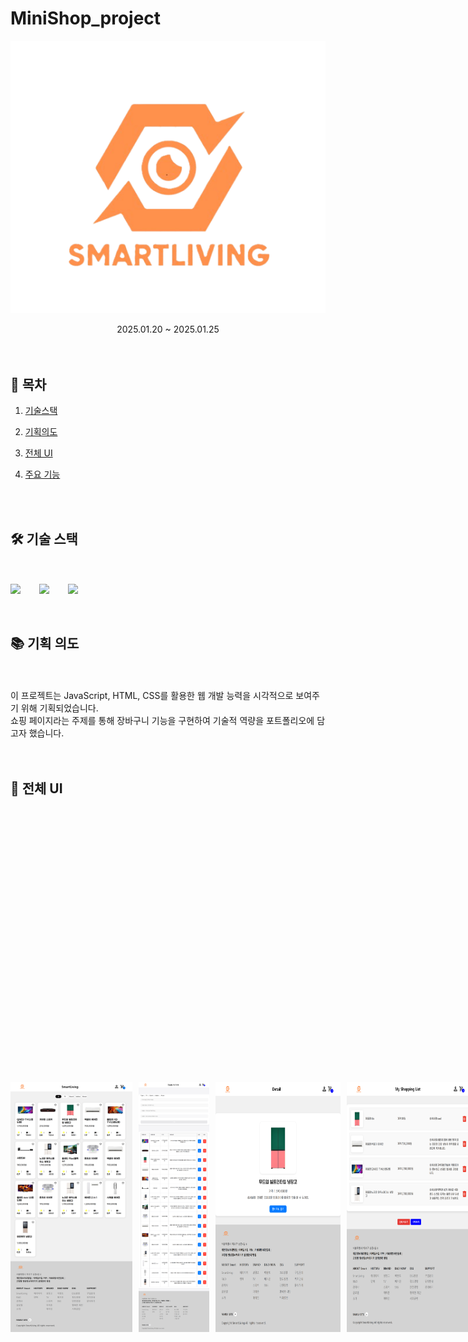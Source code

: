 # MiniShop_project

<p align="center"><img src="/detailimg/logo5.png"></p>
<div align=center>2025.01.20 ~ 2025.01.25 </div>

<br>

<br>

## 🔗 목차

1. [기술스택](#-기술-스택)
2. [기획의도](#-기획-의도)
3. [전체 UI](#-전체-ui)
4. [주요 기능](#-주요-기능들)

   <br>
   <br>

## 🛠 기술 스택

<br>
<br>

<div style="display: flex; gap: 30px; align-items: center;">
  <img src="https://img.shields.io/badge/html5-E34F26?&style=for-the-badge&logo=html5&logoColor=white" />
  <img src="https://img.shields.io/badge/css3-1572B6?&style=for-the-badge&logo=html5&logoColor=white" />
  <img src="https://img.shields.io/badge/javascript-F7DF1E?&style=for-the-badge&logo=html5&logoColor=white" />
</div>

<br>
<br>

## 📚 기획 의도

<br>
<br>

<div>이 프로젝트는 JavaScript, HTML, CSS를 활용한 웹 개발 능력을 시각적으로 보여주기 위해 기획되었습니다.</div>
<div> 쇼핑 페이지라는 주제를 통해 장바구니 기능을 구현하여 기술적 역량을 포트폴리오에 담고자 했습니다.</div>

<br>
<br>

## 📐 전체 UI

<br>
<br>

<div style="display: flex; gap: 10px; align-items: center;">
<img style="width: 200px; height:400px" src="/readme_img/main.png">
<img style="width: 200px; height:400px" src="/readme_img/detail1.png">
<img style="width: 200px; height:400px" src="/readme_img/detail2.png">
<img style="width: 200px; height:400px" src="/readme_img/detail3.png">
<br>

## 💡 주요 기능들

<br>

### 🧡물품 등록

- 로컬 스토리지에 등록된 아이디와 비교 후 중복 확인
- 물품이 등록되면 데이터가 로컬 스토리지에 저장
- 데이터 저장하면 물품등록 테이블 추가 생성

<br>

![Image](https://github.com/user-attachments/assets/3066c005-4a7a-4b1e-a3b8-6c70cd192f4e)

<br>

### 🧡등록 물품 수정 & 삭제

- 등록된 물품의 내옹을 수정하거나 삭제
- 수정 또는 삭제 시 로컬 스토리지의 데이터도 수정 또는 삭제

<br>

![Image](https://github.com/user-attachments/assets/2837d2cb-760a-4458-9381-7032e11ddd18)

<br>

### 💚등록 물품 상품 페이지

- 로컬 스토리지에 등록된 물품 판매 시 필요정보 표시
- 각 물품의 상세페이지는 쿼리문 사용

<br>

![Image](https://github.com/user-attachments/assets/95fd8c6d-43a3-4488-8a64-5d9e9b42d558)

<br>

### 💙잠바구니 담기

- 장바구니 담기 버튼 온클릭 시 로컬스토리지2에 저장
- 로컬스토리지2에 저장된 후 장바구니 갯수 카운트 업

<br>

![Image](https://github.com/user-attachments/assets/395bcb83-bcbd-4d8d-95ce-12aa9316308e)

<br>

### 💙장바구니 물품 삭제 & 전체 삭제

- 장바구니 담긴 물품 삭제 또는 전체 삭제 시 로컬 스토리지2의 데이터도 수정

<br>

![Image](https://github.com/user-attachments/assets/0723a7c2-3728-43c4-bdaa-03c4e38a8ad5)

<br>

### 💙장바구니 수량 증가 & 감소

- 장바구니의 담긴 물품의 수량 + - 버튼 온클릭 시 카운트 데이터 +1 또는 -1
- 중복된 물품 한번 더 담을 시 카운트 업

<br>

![Image](https://github.com/user-attachments/assets/f8a68c86-062a-4063-b8cb-16e127bce20e)

<br>

### 🧡반응형 웹

- 1024px, 768px, 480px 각각의 요소 크기 조절

<br>

![Image](https://github.com/user-attachments/assets/e5b6bff6-c43b-4c73-8f70-4728837067d1)

<br>
